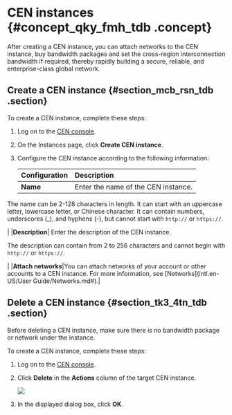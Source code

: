 # CEN instances {#concept_qky_fmh_tdb .concept}

After creating a CEN instance, you can attach networks to the CEN instance, buy bandwidth packages and set the cross-region interconnection bandwidth if required, thereby rapidly building a secure, reliable, and enterprise-class global network.

## Create a CEN instance {#section_mcb_rsn_tdb .section}

To create a CEN instance, complete these steps:

1.  Log on to the [CEN console](https://cen.console.aliyun.com/).
2.  On the Instances page, click **Create CEN instance**.
3.  Configure the CEN instance according to the following information:

    |Configuration|Description|
    |:------------|:----------|
    |**Name**| Enter the name of the CEN instance.

 The name can be 2-128 characters in length. It can start with an uppercase letter, lowercase letter, or Chinese character. It can contain numbers, underscores \(\_\), and hyphens \(-\), but cannot start with `http://` or `https://`.

 |
    |**Description**| Enter the description of the CEN instance.

 The description can contain from 2 to 256 characters and cannot begin with `http://` or `https://`.

 |
    |**Attach networks**|You can attach networks of your account or other accounts to a CEN instance. For more information, see [Networks](intl.en-US/User Guide/Networks.md#).|


## Delete a CEN instance {#section_tk3_4tn_tdb .section}

Before deleting a CEN instance, make sure there is no bandwidth package or network under the instance.

To create a CEN instance, complete these steps:

1.  Log on to the [CEN console](https://cen.console.aliyun.com/).
2.  Click **Delete** in the **Actions** column of the target CEN instance.

    ![](http://static-aliyun-doc.oss-cn-hangzhou.aliyuncs.com/assets/img/3048/1551609271905_en-US.png)

3.  In the displayed dialog box, click **OK**.

